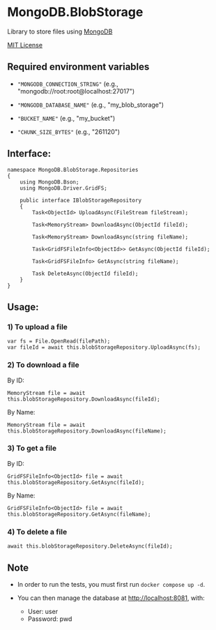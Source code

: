 # MongoDB.BlobStorage

Library to store files using [MongoDB](https://www.mongodb.com)

[MIT License](LICENSE)

## Required environment variables

- `"MONGODB_CONNECTION_STRING"` (e.g., "mongodb://root:root@localhost:27017")

- `"MONGODB_DATABASE_NAME"` (e.g., "my_blob_storage")

- `"BUCKET_NAME"` (e.g., "my_bucket")

- `"CHUNK_SIZE_BYTES"` (e.g., "261120")

## Interface:

```
namespace MongoDB.BlobStorage.Repositories
{
    using MongoDB.Bson;
    using MongoDB.Driver.GridFS;

    public interface IBlobStorageRepository
    {
        Task<ObjectId> UploadAsync(FileStream fileStream);

        Task<MemoryStream> DownloadAsync(ObjectId fileId);

        Task<MemoryStream> DownloadAsync(string fileName);

        Task<GridFSFileInfo<ObjectId>> GetAsync(ObjectId fileId);

        Task<GridFSFileInfo> GetAsync(string fileName);

        Task DeleteAsync(ObjectId fileId);
    }
}
```

## Usage:

### 1) To upload a file

```
var fs = File.OpenRead(filePath);
var fileId = await this.blobStorageRepository.UploadAsync(fs);
```

### 2) To download a file

<span> By ID: </span>
```
MemoryStream file = await this.blobStorageRepository.DownloadAsync(fileId);
```

<span> By Name: </span>
```
MemoryStream file = await this.blobStorageRepository.DownloadAsync(fileName);
```

### 3) To get a file

<span> By ID: </span>
```
GridFSFileInfo<ObjectId> file = await this.blobStorageRepository.GetAsync(fileId);
```

<span> By Name: </span>
```
GridFSFileInfo<ObjectId> file = await this.blobStorageRepository.GetAsync(fileName);
```

### 4) To delete a file

```
await this.blobStorageRepository.DeleteAsync(fileId);
````

## <b>Note</b>

- In order to run the tests, you must first run `docker compose up -d`.

- You can then manage the database at [http://localhost:8081](http://localhost:8081), with:
    - User: user
    - Password: pwd